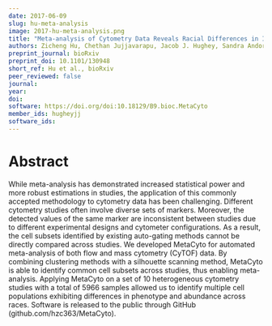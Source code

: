 ```yaml
---
date: 2017-06-09
slug: hu-meta-analysis
image: 2017-hu-meta-analysis.png
title: "Meta-analysis of Cytometry Data Reveals Racial Differences in Immune Cells"
authors: Zicheng Hu, Chethan Jujjavarapu, Jacob J. Hughey, Sandra Andorf, Pier Federico Gherardini, Matthew H. Spitzer, Patrick Dunn, Cristel G. Thomas, John Campbell, Jeff Wiser, Garry P. Nolan, Sanchita Bhattacharya, and Atul J. Butte
preprint_journal: bioRxiv
preprint_doi: 10.1101/130948
short_ref: Hu et al., bioRxiv
peer_reviewed: false
journal: 
year: 
doi: 
software: https://doi.org/doi:10.18129/B9.bioc.MetaCyto
member_ids: hugheyjj
software_ids: 
---
```


# Abstract

While meta-analysis has demonstrated increased statistical power and more robust estimations in studies, the application of this commonly accepted methodology to cytometry data has been challenging. Different cytometry studies often involve diverse sets of markers. Moreover, the detected values of the same marker are inconsistent between studies due to different experimental designs and cytometer configurations. As a result, the cell subsets identified by existing auto-gating methods cannot be directly compared across studies. We developed MetaCyto for automated meta-analysis of both flow and mass cytometry (CyTOF) data. By combining clustering methods with a silhouette scanning method, MetaCyto is able to identify common cell subsets across studies, thus enabling meta-analysis. Applying MetaCyto on a set of 10 heterogeneous cytometry studies with a total of 5966 samples allowed us to identify multiple cell populations exhibiting differences in phenotype and abundance across races. Software is released to the public through GitHub (github.com/hzc363/MetaCyto).
